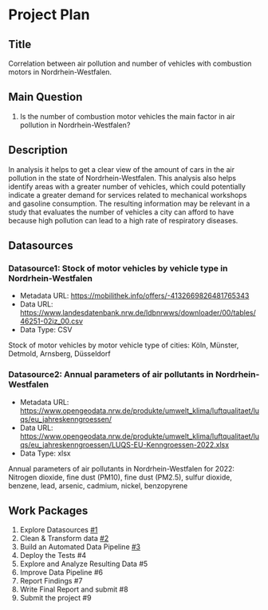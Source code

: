 # Project Plan

## Title
Correlation between air pollution and number of vehicles with combustion motors in Nordrhein-Westfalen.

## Main Question

1. Is the number of combustion motor vehicles the main factor in air pollution in Nordrhein-Westfalen?

## Description

<!-- Describe your data science project in max. 200 words. Consider writing about why and how you attempt it. "XY is an important problem, because... This projects analyzes XY, using method A. The results can give insights into..."-->

In analysis it helps to get a clear view of the amount of cars in the air pollution in the state of Nordrhein-Westfalen. This analysis also helps identify areas with a greater number of vehicles, which could potentially indicate a greater demand for services related to mechanical workshops and gasoline consumption. The resulting information may be relevant in a study that evaluates the number of vehicles a city can afford to have because high pollution can lead to a high rate of respiratory diseases.

## Datasources

<!-- Describe each datasources you plan to use in a section. Use the prefic "DatasourceX" where X is the id of the datasource. -->

### Datasource1: Stock of motor vehicles by vehicle type in Nordrhein-Westfalen
* Metadata URL: https://mobilithek.info/offers/-4132669826481765343
* Data URL: https://www.landesdatenbank.nrw.de/ldbnrwws/downloader/00/tables/46251-02iz_00.csv
* Data Type: CSV

Stock of motor vehicles by motor vehicle type of cities:   Köln,   Münster, Detmold, Arnsberg, Düsseldorf

### Datasource2: Annual parameters of air pollutants in Nordrhein-Westfalen
* Metadata URL: https://www.opengeodata.nrw.de/produkte/umwelt_klima/luftqualitaet/luqs/eu_jahreskenngroessen/
* Data URL: https://www.opengeodata.nrw.de/produkte/umwelt_klima/luftqualitaet/luqs/eu_jahreskenngroessen/LUQS-EU-Kenngroessen-2022.xlsx
* Data Type: xlsx

Annual parameters of air pollutants in Nordrhein-Westfalen for 2022: Nitrogen dioxide, fine dust (PM10), fine dust (PM2.5), sulfur dioxide, benzene, lead, arsenic, cadmium, nickel, benzopyrene

## Work Packages

<!-- List of work packages ordered sequentially, each pointing to an issue with more details. -->

1. Explore Datasources [#1][i1]
2. Clean & Transform data [#2][i2]
3. Build an Automated Data Pipeline [#3][i3]
4. Deploy the Tests #4
5. Explore and Analyze Resulting Data #5
6. Improve Data Pipeline #6
7. Report Findings #7
8. Write Final Report and submit #8
9. Submit the project #9

[i1]: https://github.com/JoaquinAyzanoa/made-template_ws2324/issues/6
[i2]: https://github.com/JoaquinAyzanoa/made-template_ws2324/issues/8
[i3]: https://github.com/JoaquinAyzanoa/made-template_ws2324/issues/9
